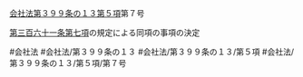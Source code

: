 [会社法第３９９条の１３第５項](会社法＿＿＿＿第３９９条の１３第５項)第７号

[第三百六十一条第七項](会社法＿＿＿＿第３６１条第７項)の規定による同項の事項の決定


#会社法
#会社法/第３９９条の１３
#会社法/第３９９条の１３/第５項
#会社法/第３９９条の１３/第５項/第７号
